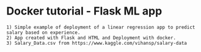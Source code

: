 # Docker tutorial - Flask ML app

```  
1) Simple example of deployment of a linear regression app to predict salary based on experience. 
2) App created with Flask and HTML and Deployment with docker.
3) Salary_Data.csv from https://www.kaggle.com/vihansp/salary-data
```
